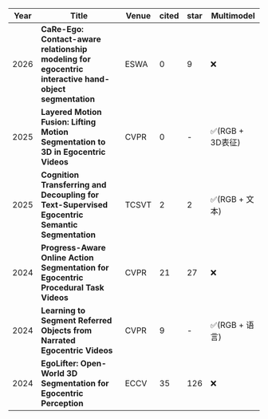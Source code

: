 | Year | Title | Venue | cited | star | Multimodel |
|------|-------|-------|-------|------|------------|
| 2026 | **CaRe-Ego: Contact-aware relationship modeling for egocentric interactive hand-object segmentation** | ESWA | 0 | 9 | ❌ |
| 2025 | **Layered Motion Fusion: Lifting Motion Segmentation to 3D in Egocentric Videos** | CVPR | 0 | - | ✅(RGB + 3D表征) |
| 2025 | **Cognition Transferring and Decoupling for Text-Supervised Egocentric Semantic Segmentation** | TCSVT | 2 | 2 | ✅(RGB + 文本) |
| 2024 | **Progress-Aware Online Action Segmentation for Egocentric Procedural Task Videos** | CVPR | 21 | 27 | ❌ |
| 2024 | **Learning to Segment Referred Objects from Narrated Egocentric Videos** | CVPR | 9 | - | ✅(RGB + 语言) |
| 2024 | **EgoLifter: Open-World 3D Segmentation for Egocentric Perception** | ECCV | 35 | 126 | ❌ |
